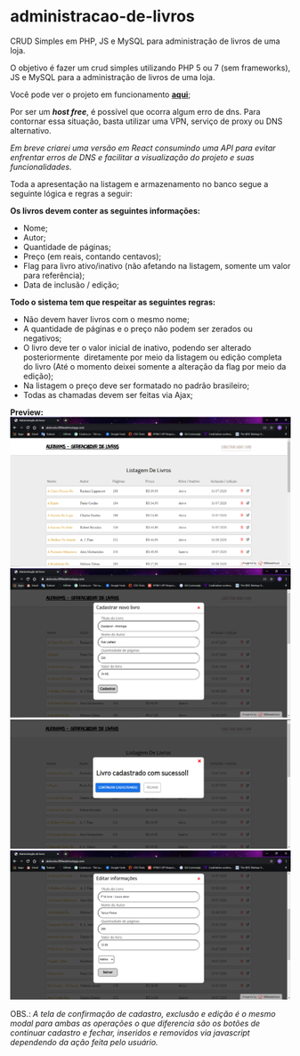 # administracao-de-livros
CRUD Simples em PHP, JS e MySQL para administração de livros de uma loja.

O objetivo é fazer um crud simples utilizando PHP 5 ou 7 (sem frameworks), JS e MySQL para a administração de livros de uma loja.

Você pode ver o projeto em funcionamento __[aqui](https://alebooks.000webhostapp.com/)__;

Por ser um __*host free*__, é possível que ocorra algum erro de dns.
Para contornar essa situação, basta utilizar uma VPN, serviço de proxy ou DNS alternativo.

_Em breve criarei uma versão em React consumindo uma API para evitar enfrentar erros de DNS e facilitar a visualização do projeto e suas funcionalidades._

Toda a apresentação na listagem e armazenamento no banco segue a seguinte lógica e regras a seguir:

__Os livros devem conter as seguintes informações:__
  - Nome;
  - Autor;
  - Quantidade de páginas;
  - Preço (em reais, contando centavos);
  - Flag para livro ativo/inativo (não afetando na listagem, somente um valor para referência);
  - Data de inclusão / edição;
  
__Todo o sistema tem que respeitar as seguintes regras:__
  - Não devem haver livros com o mesmo nome;
  - A quantidade de páginas e o preço não podem ser zerados ou negativos;
  - O livro deve ter o valor inicial de inativo, podendo ser alterado posteriormente  diretamente por meio da listagem ou edição completa do livro (Até o momento deixei somente a alteração da flag por meio da edição);
  - Na listagem o preço deve ser formatado no padrão brasileiro;
  - Todas as chamadas devem ser feitas via Ajax;

  __Preview:__
  ![imagem da home](https://github.com/Alessandro-Miranda/administracao-de-livros/blob/master/screenshots/home.PNG)
  ![tela de cadastro](https://github.com/Alessandro-Miranda/administracao-de-livros/blob/master/screenshots/cadastro.PNG)
  ![confirmação de cadastro](https://github.com/Alessandro-Miranda/administracao-de-livros/blob/master/screenshots/confirmação.PNG)
  ![tela de edição](https://github.com/Alessandro-Miranda/administracao-de-livros/blob/master/screenshots/Edi%C3%A7%C3%A3o.PNG)

  OBS.: _A tela de confirmação de cadastro, exclusão e edição é o mesmo modal para ambas as operações o que diferencia são os botões de continuar cadastro e fechar, inseridos e removidos via javascript dependendo da ação feita pelo usuário._
